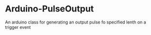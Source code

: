 # Arduino-PulseOutput
An arduino class for generating an output pulse fo specified lenth on a trigger event
